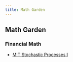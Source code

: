 ```yaml
---
title: Math Garden
---
```


## Math Garden

### Financial Math

- [MIT Stochastic Processes I](https://www.youtube.com/watch?v=TuTmC8aOQJE)